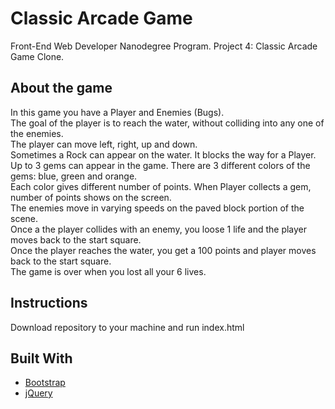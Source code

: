# Classic Arcade Game

Front-End Web Developer Nanodegree Program. 
Project 4: Classic Arcade Game Clone. 

## About the game

In this game you have a Player and Enemies (Bugs).  
The goal of the player is to reach the water, without colliding into any one of the enemies.   
The player can move left, right, up and down.  
Sometimes a Rock can appear on the water. It blocks the way for a Player.
Up to 3 gems can appear in the game. There are 3 different colors of the gems: blue, green and orange.  
Each color gives different number of points. When Player collects a gem, number of points shows on the screen.  
The enemies move in varying speeds on the paved block portion of the scene.  
Once a the player collides with an enemy, you loose 1 life and the player moves back to the start square.   
Once the player reaches the water, you get a 100 points and player moves back to the start square.   
The game is over when you lost all your 6 lives.  

## Instructions

Download repository to your machine and run index.html

## Built With

* [Bootstrap](https://getbootstrap.com/)
* [jQuery](https://jquery.com/)
